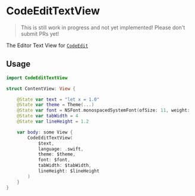# CodeEditTextView

> This is still work in progress and not yet implemented! Please don't submit PRs yet!

The Editor Text View for [`CodeEdit`](https://github.com/CodeEditApp/CodeEdit)

## Usage

```swift
import CodeEditTextView

struct ContentView: View {

    @State var text = "let x = 1.0"
    @State var theme = Theme(...)
    @State var font = NSFont.monospacedSystemFont(ofSize: 11, weight: .regular)
    @State var tabWidth = 4
    @State var lineHeight = 1.2

    var body: some View { 
        CodeEditTextView(
            $text,
            language: .swift,
            theme: $theme,
            font: $font,
            tabWidth: $tabWidth,
            lineHeight: $lineHeight
        )
    }
}
```
